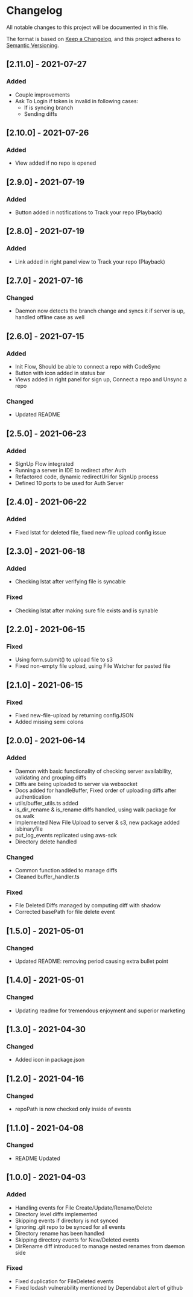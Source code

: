 # Changelog
All notable changes to this project will be documented in this file.

The format is based on [Keep a Changelog](https://keepachangelog.com/en/1.0.0/),
and this project adheres to [Semantic Versioning](https://semver.org/spec/v2.0.0.html).

## [2.11.0] - 2021-07-27
### Added
- Couple improvements
- Ask To Login if token is invalid in following cases:
    - If is syncing branch
    - Sending diffs

## [2.10.0] - 2021-07-26
### Added
- View added if no repo is opened

## [2.9.0] - 2021-07-19
### Added
- Button added in notifications to Track your repo (Playback)

## [2.8.0] - 2021-07-19
### Added
- Link added in right panel view to Track your repo (Playback)

## [2.7.0] - 2021-07-16
### Changed
- Daemon now detects the branch change and syncs it if server is up, handled offline case as well

## [2.6.0] - 2021-07-15
### Added
- Init Flow, Should be able to connect a repo with CodeSync
- Button with icon added in status bar
- Views added in right panel for sign up, Connect a repo and Unsync a repo

### Changed
- Updated README

## [2.5.0] - 2021-06-23
### Added
- SignUp Flow integrated
- Running a server in IDE to redirect after Auth
- Refactored code, dynamic redirectUri for SignUp process
- Defined 10 ports to be used for Auth Server

## [2.4.0] - 2021-06-22
### Added
- Fixed lstat for deleted file, fixed new-file upload config issue
  
## [2.3.0] - 2021-06-18
### Added
- Checking lstat after verifying file is syncable

### Fixed
- Checking lstat after making sure file exists and is synable

## [2.2.0] - 2021-06-15
### Fixed
- Using form.submit() to upload file to s3
- Fixed non-empty file upload, using File Watcher for pasted file

## [2.1.0] - 2021-06-15
### Fixed
- Fixed new-file-upload by returning configJSON
- Added missing semi colons

## [2.0.0] - 2021-06-14
### Added
- Daemon with basic functionality of checking server availability, validating and grouping diffs
- Diffs are being uploaded to server via websocket
- Docs added for handleBuffer, Fixed order of uploading diffs after authentication
- utils/buffer_utils.ts added
- is_dir_rename & is_rename diffs handled, using walk package for os.walk
- Implemented New File Upload to server & s3, new package added isbinaryfile
- put_log_events replicated using aws-sdk
- Directory delete handled

### Changed
- Common function added to manage diffs
- Cleaned buffer_handler.ts

### Fixed
- File Deleted Diffs managed by computing diff with shadow
- Corrected basePath for file delete event

## [1.5.0] - 2021-05-01
### Changed
- Updated README: removing period causing extra bullet point

## [1.4.0] - 2021-05-01
### Changed
- Updating readme for tremendous enjoyment and superior marketing

## [1.3.0] - 2021-04-30
### Changed
- Added icon in package.json

## [1.2.0] - 2021-04-16
### Changed
- repoPath is now checked only inside of events

## [1.1.0] - 2021-04-08
### Changed
- README Updated

## [1.0.0] - 2021-04-03
### Added
- Handling events for File Create/Update/Rename/Delete
- Directory level diffs implemented
- Skipping events if directory is not synced
- Ignoring .git repo to be synced for all events
- Directory rename has been handled
- Skipping directory events for New/Deleted events
- DirRename diff introduced to manage nested renames from daemon side

### Fixed
- Fixed duplication for FileDeleted events
- Fixed lodash vulnerability mentioned by Dependabot alert of github
